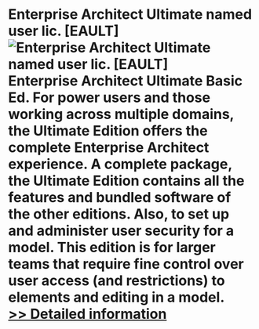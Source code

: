 # Enterprise Architect Ultimate named user lic. [EAULT]<br />![Enterprise Architect Ultimate named user lic. [EAULT]](https://mycommerce.akamaized.net/api/pimages/P300310301/BIG/300310301.JPG)<br />Enterprise Architect Ultimate Basic Ed. For power users and those working across multiple domains, the Ultimate Edition offers the complete Enterprise Architect experience. A complete package, the Ultimate Edition contains all the features and bundled software of the other editions. Also, to set up and administer user security for a model. This edition is for larger teams that require fine control over user access (and restrictions) to elements and editing in a model.<br />[>> Detailed information](https://secure.shareit.com/shareit/product.html?productid=300310301&affiliateid=200057808)